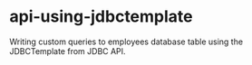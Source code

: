 # api-using-jdbctemplate
Writing custom queries to employees database table using the JDBCTemplate from JDBC API.
